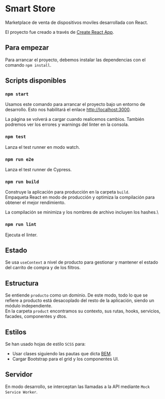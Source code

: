 # Smart Store

Marketplace de venta de dispositivos moviles desarrollada con React.

El proyecto fue creado a través de [Create React App](https://github.com/facebook/create-react-app).

## Para empezar

Para arrancar el proyecto, debemos instalar las dependencias con el comando `npm install`.

## Scripts disponibles

### `npm start`

Usamos este comando para arrancar el proyecto bajo un entorno de desarrollo. Esto nos habilitará el enlace [http://localhost:3000](http://localhost:3000).

La página se volverá a cargar cuando realicemos cambios.
También podremos ver los errores y warnings del linter en la consola.

### `npm test`

Lanza el test runner en modo watch.

### `npm run e2e`

Lanza el test runner de Cypress.

### `npm run build`

Construye la aplicación para producción en la carpeta `build`.\
Empaqueta React en modo de producción y optimiza la compilación para obtener el mejor rendimiento.

La compilación se minimiza y los nombres de archivo incluyen los hashes.\

### `npm run lint`

Ejecuta el linter.

## Estado

Se usa `useContext` a nivel de producto para gestionar y mantener el estado del carrito de compra y de los filtros.

## Estructura

Se entiende `producto` como un dominio. De este modo, todo lo que se refiere a producto está desacoplado del resto de la aplicación, siendo un módulo independiente.\
En la carpeta `product` encontramos su contexto, sus rutas, hooks, servicios, facades, componentes y dtos.

## Estilos

Se han usado hojas de estilo `SCSS` para:
- Usar clases siguiendo las pautas que dicta [BEM](http://getbem.com/).
- Cargar Bootstrap para el grid y los componentes UI.

## Servidor

En modo desarrollo, se interceptan las llamadas a la API mediante `Mock Service Worker`.

